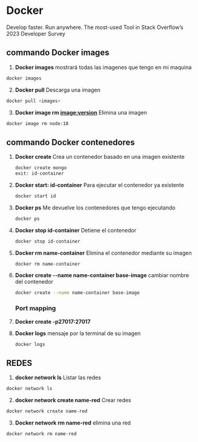 # Docker

Develop faster. Run anywhere. The most-used Tool in Stack Overflow’s 2023 Developer Survey

## commando Docker images

1. **Docker images** mostrará todas las imagenes que tengo en mi maquina

```sh
docker images
```

2. **Docker pull** Descarga una imagen

```sh
docker pull <images>
```

3. **Docker image rm <image:version>** Elimina una imagen

```sh
docker image rm node:18
```

## commando Docker contenedores

1. **Docker create <image-container>** Crea un contenedor basado en una imagen existente

   ```sh
   docker create mongo
   exit: id-container
   ```

2. **Docker start: id-container** Para ejecutar el contenedor ya existente
   ```sh
   docker start id
   ```
3. **Docker ps** Me devuelve los contenedores que tengo ejecutando

   ```sh
   docker ps
   ```

4. **Docker stop id-container** Detiene el contenedor
   ```sh
   docker stop id-container
   ```
5. **Docker rm name-container** Elimina el contenedor mediante su imagen
   ```sh
   docker rm name-container
   ```
6. **Docker create --name name-container base-image** cambiar nombre del contenedor
   ```sh
   docker create --name name-container base-image
   ```
   ### Port mapping
7. **Docker create -p27017:27017**
8. **Docker logs** mensaje por la terminal de su imagen
   ```sh
   docker logs
   ```

## REDES

1. **docker network ls** Listar las redes

```sh
docker network ls
```

2. **docker network create name-red** Crear redes

```sh
docker network create name-red
```

3. **Docker network rm name-red** elimina una red

```sh
docker network rm name-red
```
